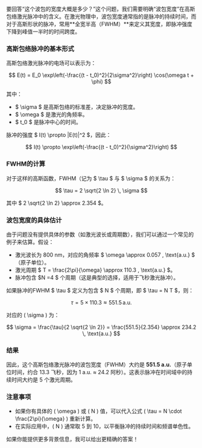 要回答“这个波包的宽度大概是多少？”这个问题，我们需要明确“波包宽度”在高斯包络激光脉冲中的含义。在激光物理中，波包宽度通常指的是脉冲的持续时间，而对于高斯形状的脉冲，常用**全宽半高（FWHM）**来定义其宽度，即脉冲强度下降到峰值一半时的时间跨度。

### 高斯包络脉冲的基本形式
高斯包络激光脉冲的电场可以表示为：

$$
E(t) = E_0 \exp\left(-\frac{(t - t_0)^2}{2\sigma^2}\right) \cos(\omega t + \phi)
$$

其中：
- $ \sigma $ 是高斯包络的标准差，决定脉冲的宽度。
- $ \omega $ 是激光的角频率。
- $ t_0 $ 是脉冲中心的时间。

脉冲的强度 $ I(t) \propto |E(t)|^2 $，因此：

$$
I(t) \propto \exp\left(-\frac{(t - t_0)^2}{\sigma^2}\right)
$$

### FWHM的计算
对于这样的高斯函数，FWHM（记为 $ \tau $ 与 $ \sigma $ 的关系为：

$$
\tau = 2 \sqrt{2 \ln 2} \, \sigma
$$

其中 $ 2 \sqrt{2 \ln 2} \approx 2.354 $。

### 波包宽度的具体估计
由于问题没有提供具体的参数（如激光波长或周期数），我们可以通过一个常见的例子来估算。假设：
- 激光波长为 800 nm，对应的角频率 $ \omega \approx 0.057 \, \text{a.u.} $（原子单位）。
- 激光周期 $ T = \frac{2\pi}{\omega} \approx 110.3 \, \text{a.u.} $。
- 脉冲包含 $N =4 $ 个周期（这是典型的选择，适用于飞秒激光脉冲）。

如果脉冲的FWHM $ \tau $ 定义为包含 $ N $ 个周期，即 $ \tau = N T $，则：

$$
\tau = 5 \times 110.3 \approx 551.5 \, \text{a.u.}
$$

对应的 \( \sigma \) 为：

$$
\sigma = \frac{\tau}{2 \sqrt{2 \ln 2}} = \frac{551.5}{2.354} \approx 234.2 \, \text{a.u.}
$$

### 结果
因此，这个高斯包络激光脉冲的波包宽度（FWHM）大约是 **551.5 a.u.**（原子单位时间，约合 13.3 飞秒，因为 1 a.u. ≈ 24.2 阿秒）。这表示脉冲在时间域中的持续时间大约是 5 个激光周期。

### 注意事项
- 如果你有具体的 \( \omega \) 或 \( N \) 值，可以代入公式 \( \tau = N \cdot \frac{2\pi}{\omega} \) 重新计算。
- 在实际应用中，\( N \) 通常取 5 到 10，以平衡脉冲的持续时间和频谱单色性。

如果你能提供更多背景信息，我可以给出更精确的答案！